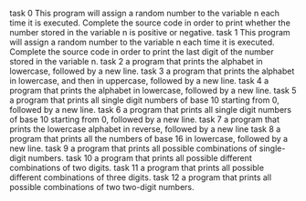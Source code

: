task 0 This program will assign a random number to the variable n each time it is executed. Complete the source code in order to print whether the number stored in the variable n is positive or negative.
task 1 This program will assign a random number to the variable n each time it is executed. Complete the source code in order to print the last digit of the number stored in the variable n.
task 2  a program that prints the alphabet in lowercase, followed by a new line.
task 3  a program that prints the alphabet in lowercase, and then in uppercase, followed by a new line.
task 4  a program that prints the alphabet in lowercase, followed by a new line.
task 5  a program that prints all single digit numbers of base 10 starting from 0, followed by a new line.
task 6  a program that prints all single digit numbers of base 10 starting from 0, followed by a new line.
task 7  a program that prints the lowercase alphabet in reverse, followed by a new line
task 8 a program that prints all the numbers of base 16 in lowercase, followed by a new line.
task 9 a program that prints all possible combinations of single-digit numbers.
task 10  a program that prints all possible different combinations of two digits.
task 11  a program that prints all possible different combinations of three digits.
task 12  a program that prints all possible combinations of two two-digit numbers.
